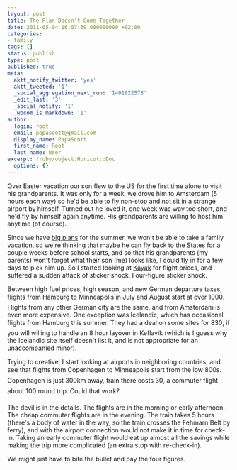 ```yaml
---
layout: post
title: The Plan Doesn't Come Together
date: 2011-05-04 16:07:39.000000000 +02:00
categories:
- family
tags: []
status: publish
type: post
published: true
meta:
  aktt_notify_twitter: 'yes'
  aktt_tweeted: '1'
  _social_aggregation_next_run: '1401622578'
  _edit_last: '3'
  _social_notify: '1'
  _wpcom_is_markdown: '1'
author:
  login: root
  email: papascott@gmail.com
  display_name: PapaScott
  first_name: Root
  last_name: User
excerpt: !ruby/object:Hpricot::Doc
  options: {}
---
```

<p>Over Easter vacation our son flew to the US for the first time alone to visit his grandparents. It was only for a week, we drove him to Amsterdam (5 hours each way) so he'd be able to fly non-stop and not sit in a strange airport by himself. Turned out he loved it, one week was way too short, and he'd fly by himself again anytime. His grandparents are willing to host him anytime (of course).</p>
<p>Since we have <a href="https://www.papascott.de/archives/2011/04/30/groundbreak/">big plans</a> for the summer, we won't be able to take a family vacation, so we're thinking that maybe he can fly back to the States for a couple weeks before school starts, and so that his grandparents (my parents) won't forget what their son (me) looks like, I could fly in for a few days to pick him up. So I started looking at <a href="http://kayak.com/">Kayak</a> for flight prices, and suffered a sudden attack of sticker shock. Four-figure sticker shock.</p>
<p>Between high fuel prices, high season, and new German departure taxes, flights from Hamburg to Minneapolis in July and August start at over 1000. Flights from any other German city are the same, and from Amsterdam is even more expensive. One exception was Icelandic, which has occasional flights from Hamburg this summer. They had a deal on some sites for 830, if you will willing to handle an 8 hour layover in Keflavik (which is I guess why the Icelandic site itself doesn't list it, and is not appropriate for an unaccompanied minor).</p>
<p>Trying to creative, I start looking at airports in neighboring countries, and see that flights from Copenhagen to Minneapolis start from the low 800s. Copenhagen is just 300km away, train there costs 30, a commuter flight about 100 round trip. Could that work?</p>
<p>The devil is in the details. The flights are in the morning or early afternoon. The cheap commuter flights are in the evening. The train takes 5 hours (there's a body of water in the way, so the train crosses the Fehmarn Belt by ferry), and with the airport connection would not make it in time for check-in. Taking an early commuter flight would eat up almost all the savings while making the trip more complicated (an extra stop with re-check-in).</p>
<p>We might just have to bite the bullet and pay the four figures.</p>
